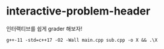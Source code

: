 # interactive-problem-header
인터랙티브를 쉽게 grader 해보자!

`g++-11 -std=c++17 -O2 -Wall main.cpp sub.cpp -o X && .\X`
